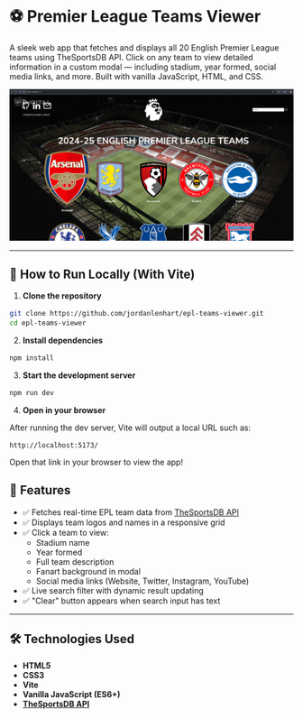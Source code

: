 # ⚽ Premier League Teams Viewer

A sleek web app that fetches and displays all 20 English Premier League teams using TheSportsDB API. Click on any team to view detailed information in a custom modal — including stadium, year formed, social media links, and more. Built with vanilla JavaScript, HTML, and CSS.

![Screenshot](images/demoScreenshot.png) 

---

## 🔧 How to Run Locally (With Vite)

1. **Clone the repository**

```bash
git clone https://github.com/jordanlenhart/epl-teams-viewer.git
cd epl-teams-viewer
```

2. **Install dependencies**

```bash
npm install
```

3. **Start the development server**

```bash
npm run dev
```

4. **Open in your browser**

After running the dev server, Vite will output a local URL such as:

```arduino
http://localhost:5173/
```

Open that link in your browser to view the app!

## 🚀 Features

- ✅ Fetches real-time EPL team data from [TheSportsDB API](https://www.thesportsdb.com/api.php)
- ✅ Displays team logos and names in a responsive grid
- ✅ Click a team to view:
  - Stadium name
  - Year formed
  - Full team description
  - Fanart background in modal
  - Social media links (Website, Twitter, Instagram, YouTube)
- ✅ Live search filter with dynamic result updating
- ✅ "Clear" button appears when search input has text

---

## 🛠️ Technologies Used

- **HTML5**
- **CSS3**
- **Vite**
- **Vanilla JavaScript (ES6+)**
- **[TheSportsDB API](https://www.thesportsdb.com/api.php)**